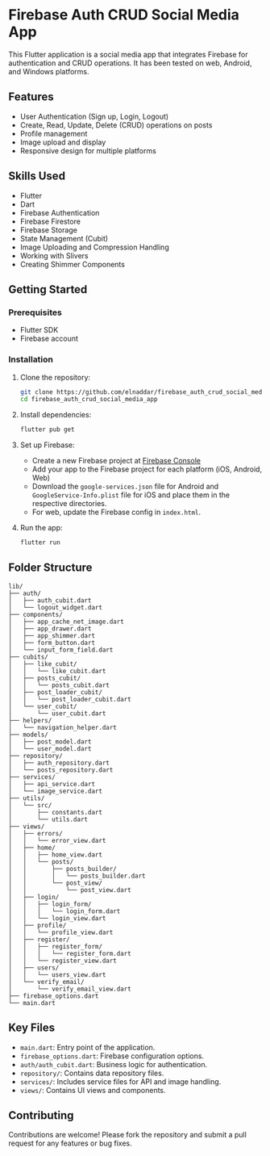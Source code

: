 # Firebase Auth CRUD Social Media App

This Flutter application is a social media app that integrates Firebase for authentication and CRUD operations. It has been tested on web, Android, and Windows platforms.

## Features

- User Authentication (Sign up, Login, Logout)
- Create, Read, Update, Delete (CRUD) operations on posts
- Profile management
- Image upload and display
- Responsive design for multiple platforms

## Skills Used

- Flutter
- Dart
- Firebase Authentication
- Firebase Firestore
- Firebase Storage
- State Management (Cubit)
- Image Uploading and Compression Handling
- Working with Slivers
- Creating Shimmer Components

## Getting Started

### Prerequisites

- Flutter SDK
- Firebase account

### Installation

1. Clone the repository:
    ```sh
    git clone https://github.com/elnaddar/firebase_auth_crud_social_media_app.git
    cd firebase_auth_crud_social_media_app
    ```

2. Install dependencies:
    ```sh
    flutter pub get
    ```

3. Set up Firebase:
    - Create a new Firebase project at [Firebase Console](https://console.firebase.google.com/)
    - Add your app to the Firebase project for each platform (iOS, Android, Web)
    - Download the `google-services.json` file for Android and `GoogleService-Info.plist` file for iOS and place them in the respective directories.
    - For web, update the Firebase config in `index.html`.

4. Run the app:
    ```sh
    flutter run
    ```

## Folder Structure

```
lib/
├── auth/
│   ├── auth_cubit.dart
│   └── logout_widget.dart
├── components/
│   ├── app_cache_net_image.dart
│   ├── app_drawer.dart
│   ├── app_shimmer.dart
│   ├── form_button.dart
│   └── input_form_field.dart
├── cubits/
│   ├── like_cubit/
│   │   └── like_cubit.dart
│   ├── posts_cubit/
│   │   └── posts_cubit.dart
│   ├── post_loader_cubit/
│   │   └── post_loader_cubit.dart
│   └── user_cubit/
│       └── user_cubit.dart
├── helpers/
│   └── navigation_helper.dart
├── models/
│   ├── post_model.dart
│   └── user_model.dart
├── repository/
│   ├── auth_repository.dart
│   └── posts_repository.dart
├── services/
│   ├── api_service.dart
│   └── image_service.dart
├── utils/
│   └── src/
│       ├── constants.dart
│       └── utils.dart
├── views/
│   ├── errors/
│   │   └── error_view.dart
│   ├── home/
│   │   ├── home_view.dart
│   │   └── posts/
│   │       ├── posts_builder/
│   │       │   └── posts_builder.dart
│   │       └── post_view/
│   │           └── post_view.dart
│   ├── login/
│   │   ├── login_form/
│   │   │   └── login_form.dart
│   │   └── login_view.dart
│   ├── profile/
│   │   └── profile_view.dart
│   ├── register/
│   │   ├── register_form/
│   │   │   └── register_form.dart
│   │   └── register_view.dart
│   ├── users/
│   │   └── users_view.dart
│   └── verify_email/
│       └── verify_email_view.dart
├── firebase_options.dart
└── main.dart
```

## Key Files

- `main.dart`: Entry point of the application.
- `firebase_options.dart`: Firebase configuration options.
- `auth/auth_cubit.dart`: Business logic for authentication.
- `repository/`: Contains data repository files.
- `services/`: Includes service files for API and image handling.
- `views/`: Contains UI views and components.

## Contributing

Contributions are welcome! Please fork the repository and submit a pull request for any features or bug fixes.
